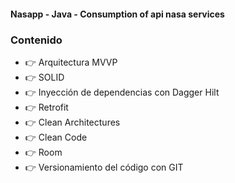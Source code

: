 #### Nasapp - Java - Consumption of api nasa services

### Contenido

- 👉 Arquitectura  MVVP
- 👉 SOLID
- 👉 Inyección de dependencias con Dagger Hilt
- 👉 Retrofit
- 👉 Clean Architectures
- 👉 Clean Code
- 👉 Room
- 👉 Versionamiento del código con GIT
